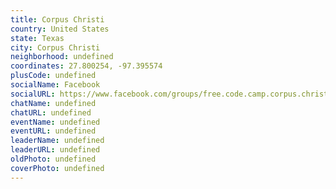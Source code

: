 ```yaml
---
title: Corpus Christi
country: United States
state: Texas
city: Corpus Christi
neighborhood: undefined
coordinates: 27.800254, -97.395574
plusCode: undefined
socialName: Facebook
socialURL: https://www.facebook.com/groups/free.code.camp.corpus.christi
chatName: undefined
chatURL: undefined
eventName: undefined
eventURL: undefined
leaderName: undefined
leaderURL: undefined
oldPhoto: undefined
coverPhoto: undefined
---
```

